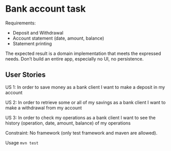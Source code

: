 # Bank account task

Requirements:
- Deposit and Withdrawal
- Account statement (date, amount, balance)
- Statement printing

The expected result is a domain implementation that meets the expressed needs.
Don’t build an entire app, especially no UI, no persistence.

## User Stories
US 1:
In order to save money as a bank client I want to make a deposit in my account

US 2:
In order to retrieve some or all of my savings as a bank client I want to make a
withdrawal from my account

US 3:
In order to check my operations as a bank client I want to see the history (operation,
date, amount, balance) of my operations

Constraint: No framework (only test framework and maven are allowed).

Usage
```mvn test```